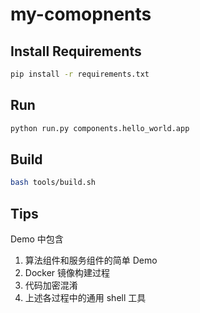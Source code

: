 # my-comopnents

## Install Requirements

``` bash
pip install -r requirements.txt
```

## Run

``` bash
python run.py components.hello_world.app
```

## Build

``` bash
bash tools/build.sh
```

## Tips

Demo 中包含
1. 算法组件和服务组件的简单 Demo
2. Docker 镜像构建过程
3. 代码加密混淆
4. 上述各过程中的通用 shell 工具
